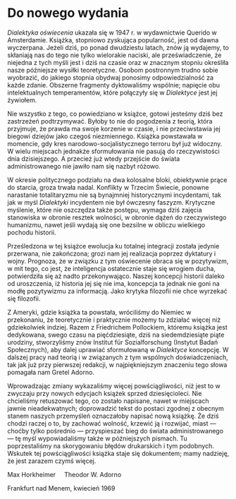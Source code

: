 # Do nowego wydania #

*Dialektyka oświecenia* ukazała się w 1947 r. w wydawnictwie Querido w Amsterdamie. Książka, stopniowo zyskująca popularność, jest od dawna wyczerpana. Jeżeli dziś, po ponad dwudziestu latach, znów ją wydajemy, to skłaniają nas do tego nie tylko wielorakie naciski, ale przeświadczenie, że niejedna z tych myśli jest i dziś na czasie oraz w znacznym stopniu określiła nasze późniejsze wysiłki teoretyczne. Osobom postronnym trudno sobie wyobrazić, do jakiego stopnia obydwaj ponosimy odpowiedzialność za każde zdanie. Obszerne fragmenty dyktowaliśmy wspólnie; napięcie obu intelektualnych temperamentów, które połączyły się w *Dialektyce* jest jej żywiołem.

Nie wszystko z tego, co powiedziano w książce, gotowi jesteśmy dziś bez zastrzeżeń podtrzymywać. Byłoby to nie do pogodzenia z teorią, która przyjmuje, że prawda ma swoje korzenie w czasie, i nie przeciwstawia jej biegowi dziejów jako czegoś niezmiennego. Książka powstawała w momencie, gdy kres narodowo-socjalistycznego terroru był już widoczny. W wielu miejscach jednakże sformułowania nie pasują do rzeczywistości dnia dzisiejszego. A przecież już wtedy przejście do świata administrowanego nie jawiło nam się nazbyt różowo.

W okresie politycznego podziału na dwa kolosalne bloki, obiektywnie prące do starcia, groza trwała nadal. Konflikty w Trzecim Świecie, ponowne narastanie totalitaryzmu nie są bynajmniej historycznymi incydentami, tak jak w myśl *Dialektyki* incydentem nie był ówczesny faszyzm. Krytyczne myślenie, które nie oszczędza także postępu, wymaga dziś zajęcia stanowiska w obronie resztek wolności, w obronie dążeń do rzeczywistego humanizmu, nawet jeśli wydają się one bezsilne w obliczu wielkiego pochodu historii.

Prześledzona w tej książce ewolucja ku totalnej integracji została jedynie przerwana, nie zakończona; grozi nam jej realizacja poprzez dyktatury i wojny. Prognoza, że w związku z tym oświecenie obraca się w pozytywizm, w mit tego, co jest, że inteligencja ostatecznie staje się wrogiem ducha, potwierdziła się aż nadto przekonywająco. Naszej koncepcji historii daleko od uroszczenia, iż historia jej się nie ima, koncepcja ta jednak nie goni na modłę pozytywizmu za informacją. Jako krytyka filozofii nie chce wyrzekać się filozofii.

Z Ameryki, gdzie książka ta powstała, wróciliśmy do Niemiec w przekonaniu, że teoretycznie i praktycznie możemy tu zdziałać więcej niż gdziekolwiek indziej. Razem z Friedrichem Pollockiem, któremu książka jest dedykowana, swego czasu na pięćdziesiąte, dziś na siedemdziesiąte piąte urodziny, stworzyliśmy znów Institut für Sozialforschung (Instytut Badań Społecznych), aby dalej uprawiać sformułowaną w *Dialektyce* koncepcję. W dalszej pracy nad teorią i w związanych z tym wspólnych doświadczeniach, tak jak już przy pierwszej redakcji, w najpiękniejszym znaczeniu tego słowa pomagała nam Gretel Adorno.

Wprowadzając zmiany wykazaliśmy więcej powściągliwości, niż jest to w zwyczaju przy nowych edycjach książek sprzed dziesięcioleci. Nie chcieliśmy retuszować tego, co zostało napisane, nawet w miejscach jawnie nieadekwatnych; doprowadzić tekst do postaci zgodnej z obecnym stanem naszych przemyśleń oznaczałoby napisać nową książkę. Że dziś chodzi raczej o to, by zachować wolność, krzewić ją i rozwijać, miast — choćby tylko pośrednio — przyspieszać bieg do świata administrowanego — tę myśl wypowiadaliśmy także w późniejszych pismach. Tu poprzestaliśmy na skorygowaniu błędów drukarskich i tym podobnych. Wskutek tej powściągliwości książka staje się dokumentem; mamy nadzieję, że jest zarazem czymś więcej.

<p class="signature">
  Max Horkheimer&nbsp;&nbsp;&nbsp;&nbsp;&nbsp;Theodor W. Adorno
<p>

<p class="date">
  Frankfurt nad Menem, kwiecień 1969
</p>
